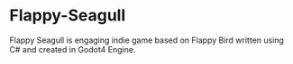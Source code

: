 # Flappy-Seagull
Flappy Seagull is engaging indie game based on Flappy Bird written using C# and created in Godot4 Engine.
